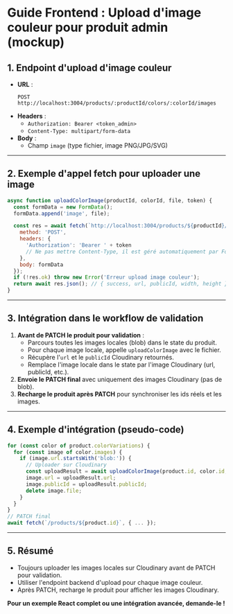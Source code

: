 # Guide Frontend : Upload d'image couleur pour produit admin (mockup)

## 1. Endpoint d'upload d'image couleur

- **URL** :
  ```
  POST http://localhost:3004/products/:productId/colors/:colorId/images
  ```
- **Headers** :
  - `Authorization: Bearer <token_admin>`
  - `Content-Type: multipart/form-data`
- **Body** :
  - Champ `image` (type fichier, image PNG/JPG/SVG)

---

## 2. Exemple d'appel fetch pour uploader une image

```js
async function uploadColorImage(productId, colorId, file, token) {
  const formData = new FormData();
  formData.append('image', file);

  const res = await fetch(`http://localhost:3004/products/${productId}/colors/${colorId}/images`, {
    method: 'POST',
    headers: {
      'Authorization': 'Bearer ' + token
      // Ne pas mettre Content-Type, il est géré automatiquement par FormData
    },
    body: formData
  });
  if (!res.ok) throw new Error('Erreur upload image couleur');
  return await res.json(); // { success, url, publicId, width, height }
}
```

---

## 3. Intégration dans le workflow de validation

1. **Avant de PATCH le produit pour validation** :
   - Parcours toutes les images locales (blob) dans le state du produit.
   - Pour chaque image locale, appelle `uploadColorImage` avec le fichier.
   - Récupère l'`url` et le `publicId` Cloudinary retournés.
   - Remplace l'image locale dans le state par l'image Cloudinary (url, publicId, etc.).
2. **Envoie le PATCH final** avec uniquement des images Cloudinary (pas de blob).
3. **Recharge le produit après PATCH** pour synchroniser les ids réels et les images.

---

## 4. Exemple d'intégration (pseudo-code)

```js
for (const color of product.colorVariations) {
  for (const image of color.images) {
    if (image.url.startsWith('blob:')) {
      // Uploader sur Cloudinary
      const uploadResult = await uploadColorImage(product.id, color.id, image.file, token);
      image.url = uploadResult.url;
      image.publicId = uploadResult.publicId;
      delete image.file;
    }
  }
}
// PATCH final
await fetch(`/products/${product.id}`, { ... });
```

---

## 5. Résumé
- Toujours uploader les images locales sur Cloudinary avant de PATCH pour validation.
- Utiliser l'endpoint backend d'upload pour chaque image couleur.
- Après PATCH, recharge le produit pour afficher les images Cloudinary.

**Pour un exemple React complet ou une intégration avancée, demande-le !** 
